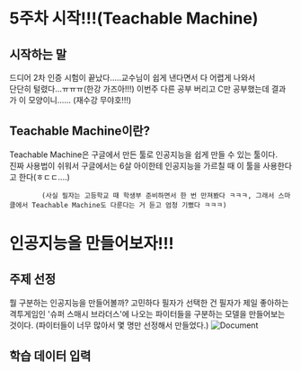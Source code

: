 5주차 시작!!!(Teachable Machine)
===========
시작하는 말
-----------
드디어 2차 인증 시험이 끝났다.....교수님이 쉽게 낸다면서 다 어렵게 나와서                   
단단히 털렸다...ㅠㅠㅠ(한강 가즈아!!!)          이번주 다른 공부 버리고 C만 공부했는데 결과가 이 모양이니......
(재수강 무야호!!!)

Teachable Machine이란?
---------
Teachable Machine은 구글에서 만든 툴로 인공지능을 쉽게 만들 수 있는 툴이다.                
진짜 사용법이 쉬워서 구글에서는 6살 아이한테 인공지능을 가르칠 때 이 툴을 사용한다고 한다(ㅎㄷㄷ....)              
                
            
            (사실 필자는 고등학교 때 학생부 준비하면서 한 번 만져봤다 ㅋㅋㅋ, 그래서 스마클에서 Teachable Machine도 다룬다는 거 듣고 엄청 기뻤다 ㅋㅋㅋ)            
 인공지능을 만들어보자!!!
 ===========
 주제 선정
 ----------
 뭘 구분하는 인공지능을 만들어볼까?           고민하다 필자가 선택한 건 필자가 제일 좋아하는 격투게임인 '슈퍼 스매시 브라더스'에 나오는 파이터들을 구분하는 모델을 만들어보는 것이다.
 (파이터들이 너무 많아서 몇 명만 선정해서 만들었다.)
 ![Document](https://user-images.githubusercontent.com/81175672/119004373-75bfc800-b9c9-11eb-9c09-412a1ca80a43.jpg)
 
 학습 데이터 입력
 --------
